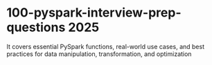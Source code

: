 # 100-pyspark-interview-prep-questions 2025
It covers essential PySpark functions, real-world use cases, and best practices for data manipulation, transformation, and optimization

